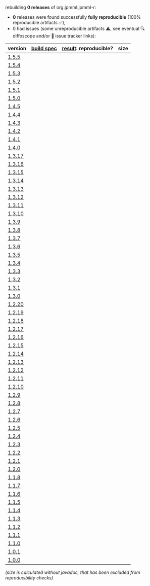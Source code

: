 rebuilding **0 releases** of org.jpmml:jpmml-r:
- **0** releases were found successfully **fully reproducible** (100% reproducible artifacts :white_check_mark:),
- 0 had issues (some unreproducible artifacts :warning:, see eventual :mag: diffoscope and/or :memo: issue tracker links):

| version | [build spec](/BUILDSPEC.md) | [result](https://reproducible-builds.org/docs/jvm/): reproducible? | size |
| -- | --------- | ------ | -- |
| [1.5.5](https://central.sonatype.com/artifact/org.jpmml/jpmml-r/1.5.5/pom) | | | |
| [1.5.4](https://central.sonatype.com/artifact/org.jpmml/jpmml-r/1.5.4/pom) | | | |
| [1.5.3](https://central.sonatype.com/artifact/org.jpmml/jpmml-r/1.5.3/pom) | | | |
| [1.5.2](https://central.sonatype.com/artifact/org.jpmml/jpmml-r/1.5.2/pom) | | | |
| [1.5.1](https://central.sonatype.com/artifact/org.jpmml/jpmml-r/1.5.1/pom) | | | |
| [1.5.0](https://central.sonatype.com/artifact/org.jpmml/jpmml-r/1.5.0/pom) | | | |
| [1.4.5](https://central.sonatype.com/artifact/org.jpmml/jpmml-r/1.4.5/pom) | | | |
| [1.4.4](https://central.sonatype.com/artifact/org.jpmml/jpmml-r/1.4.4/pom) | | | |
| [1.4.3](https://central.sonatype.com/artifact/org.jpmml/jpmml-r/1.4.3/pom) | | | |
| [1.4.2](https://central.sonatype.com/artifact/org.jpmml/jpmml-r/1.4.2/pom) | | | |
| [1.4.1](https://central.sonatype.com/artifact/org.jpmml/jpmml-r/1.4.1/pom) | | | |
| [1.4.0](https://central.sonatype.com/artifact/org.jpmml/jpmml-r/1.4.0/pom) | | | |
| [1.3.17](https://central.sonatype.com/artifact/org.jpmml/jpmml-r/1.3.17/pom) | | | |
| [1.3.16](https://central.sonatype.com/artifact/org.jpmml/jpmml-r/1.3.16/pom) | | | |
| [1.3.15](https://central.sonatype.com/artifact/org.jpmml/jpmml-r/1.3.15/pom) | | | |
| [1.3.14](https://central.sonatype.com/artifact/org.jpmml/jpmml-r/1.3.14/pom) | | | |
| [1.3.13](https://central.sonatype.com/artifact/org.jpmml/jpmml-r/1.3.13/pom) | | | |
| [1.3.12](https://central.sonatype.com/artifact/org.jpmml/jpmml-r/1.3.12/pom) | | | |
| [1.3.11](https://central.sonatype.com/artifact/org.jpmml/jpmml-r/1.3.11/pom) | | | |
| [1.3.10](https://central.sonatype.com/artifact/org.jpmml/jpmml-r/1.3.10/pom) | | | |
| [1.3.9](https://central.sonatype.com/artifact/org.jpmml/jpmml-r/1.3.9/pom) | | | |
| [1.3.8](https://central.sonatype.com/artifact/org.jpmml/jpmml-r/1.3.8/pom) | | | |
| [1.3.7](https://central.sonatype.com/artifact/org.jpmml/jpmml-r/1.3.7/pom) | | | |
| [1.3.6](https://central.sonatype.com/artifact/org.jpmml/jpmml-r/1.3.6/pom) | | | |
| [1.3.5](https://central.sonatype.com/artifact/org.jpmml/jpmml-r/1.3.5/pom) | | | |
| [1.3.4](https://central.sonatype.com/artifact/org.jpmml/jpmml-r/1.3.4/pom) | | | |
| [1.3.3](https://central.sonatype.com/artifact/org.jpmml/jpmml-r/1.3.3/pom) | | | |
| [1.3.2](https://central.sonatype.com/artifact/org.jpmml/jpmml-r/1.3.2/pom) | | | |
| [1.3.1](https://central.sonatype.com/artifact/org.jpmml/jpmml-r/1.3.1/pom) | | | |
| [1.3.0](https://central.sonatype.com/artifact/org.jpmml/jpmml-r/1.3.0/pom) | | | |
| [1.2.20](https://central.sonatype.com/artifact/org.jpmml/jpmml-r/1.2.20/pom) | | | |
| [1.2.19](https://central.sonatype.com/artifact/org.jpmml/jpmml-r/1.2.19/pom) | | | |
| [1.2.18](https://central.sonatype.com/artifact/org.jpmml/jpmml-r/1.2.18/pom) | | | |
| [1.2.17](https://central.sonatype.com/artifact/org.jpmml/jpmml-r/1.2.17/pom) | | | |
| [1.2.16](https://central.sonatype.com/artifact/org.jpmml/jpmml-r/1.2.16/pom) | | | |
| [1.2.15](https://central.sonatype.com/artifact/org.jpmml/jpmml-r/1.2.15/pom) | | | |
| [1.2.14](https://central.sonatype.com/artifact/org.jpmml/jpmml-r/1.2.14/pom) | | | |
| [1.2.13](https://central.sonatype.com/artifact/org.jpmml/jpmml-r/1.2.13/pom) | | | |
| [1.2.12](https://central.sonatype.com/artifact/org.jpmml/jpmml-r/1.2.12/pom) | | | |
| [1.2.11](https://central.sonatype.com/artifact/org.jpmml/jpmml-r/1.2.11/pom) | | | |
| [1.2.10](https://central.sonatype.com/artifact/org.jpmml/jpmml-r/1.2.10/pom) | | | |
| [1.2.9](https://central.sonatype.com/artifact/org.jpmml/jpmml-r/1.2.9/pom) | | | |
| [1.2.8](https://central.sonatype.com/artifact/org.jpmml/jpmml-r/1.2.8/pom) | | | |
| [1.2.7](https://central.sonatype.com/artifact/org.jpmml/jpmml-r/1.2.7/pom) | | | |
| [1.2.6](https://central.sonatype.com/artifact/org.jpmml/jpmml-r/1.2.6/pom) | | | |
| [1.2.5](https://central.sonatype.com/artifact/org.jpmml/jpmml-r/1.2.5/pom) | | | |
| [1.2.4](https://central.sonatype.com/artifact/org.jpmml/jpmml-r/1.2.4/pom) | | | |
| [1.2.3](https://central.sonatype.com/artifact/org.jpmml/jpmml-r/1.2.3/pom) | | | |
| [1.2.2](https://central.sonatype.com/artifact/org.jpmml/jpmml-r/1.2.2/pom) | | | |
| [1.2.1](https://central.sonatype.com/artifact/org.jpmml/jpmml-r/1.2.1/pom) | | | |
| [1.2.0](https://central.sonatype.com/artifact/org.jpmml/jpmml-r/1.2.0/pom) | | | |
| [1.1.8](https://central.sonatype.com/artifact/org.jpmml/jpmml-r/1.1.8/pom) | | | |
| [1.1.7](https://central.sonatype.com/artifact/org.jpmml/jpmml-r/1.1.7/pom) | | | |
| [1.1.6](https://central.sonatype.com/artifact/org.jpmml/jpmml-r/1.1.6/pom) | | | |
| [1.1.5](https://central.sonatype.com/artifact/org.jpmml/jpmml-r/1.1.5/pom) | | | |
| [1.1.4](https://central.sonatype.com/artifact/org.jpmml/jpmml-r/1.1.4/pom) | | | |
| [1.1.3](https://central.sonatype.com/artifact/org.jpmml/jpmml-r/1.1.3/pom) | | | |
| [1.1.2](https://central.sonatype.com/artifact/org.jpmml/jpmml-r/1.1.2/pom) | | | |
| [1.1.1](https://central.sonatype.com/artifact/org.jpmml/jpmml-r/1.1.1/pom) | | | |
| [1.1.0](https://central.sonatype.com/artifact/org.jpmml/jpmml-r/1.1.0/pom) | | | |
| [1.0.1](https://central.sonatype.com/artifact/org.jpmml/jpmml-r/1.0.1/pom) | | | |
| [1.0.0](https://central.sonatype.com/artifact/org.jpmml/jpmml-r/1.0.0/pom) | | | |

<i>(size is calculated without javadoc, that has been excluded from reproducibility checks)</i>

